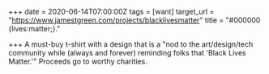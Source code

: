 +++
date = 2020-06-14T07:00:00Z
tags = [want]
target_url = "https://www.jamestgreen.com/projects/blacklivesmatter"
title = "#000000 {lives:matter;}."

+++
A must-buy t-shirt with a design that is a "nod to the art/design/tech community while (always and forever) reminding folks that 'Black Lives Matter.'" Proceeds go to worthy charities.

